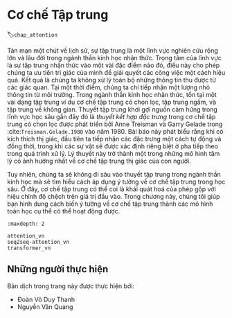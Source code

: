 <!--
# Attention Mechanisms
-->

# Cơ chế Tập trung
:label:`chap_attention`

<!--
As a bit of a historical digression, attention research is an enormous field with a long history in cognitive neuroscience.
Focalization, concentration of consciousness are of the essence of attention, which enable the human to prioritize the perception in order to deal effectively with others.
As a result, we do not process all the information that is available in the sensory input.
At any time, we are aware of only a small fraction of the information in the environment.
In cognitive neuroscience, there are several types of attention such as selective attention, covert attention, and spatial attention.
The theory ignites the spark in recent deep learning is the *feature integration theory* of the selective attention, 
which was developed by Anne Treisman and Garry Gelade through the paper :cite:`Treisman.Gelade.1980` in 1980.
This paper declares that when perceiving a stimulus, features are registered early, automatically, and in parallel, while objects are identified separately and at a later stage in processing.
The theory has been one of the most influential psychological models of human visual attention.
-->

Tản mạn một chút về lịch sử, sự tập trung là một lĩnh vực nghiên cứu rộng lớn và lâu đời trong ngành thần kinh học nhận thức.
Trọng tâm của lĩnh vực là sự tập trung nhận thức vào một vài đặc điểm nào đó, điều này cho phép chúng ta ưu tiên tri giác của mình để giải quyết các công việc một cách hiệu quả.
Kết quả là chúng ta không xử lý toàn bộ những thông tin thu được từ các giác quan.
Tại một thời điểm, chúng ta chỉ tiếp nhận một lượng nhỏ thông tin từ môi trường.
Trong ngành thần kinh học nhận thức, tồn tại một vài dạng tập trung ví dụ cơ chế tập trung có chọn lọc, tập trung ngầm, và tập trung về không gian.
Thuyết tập trung khơi gợi nguồn cảm hứng trong lĩnh vực học sâu gần đây đó là *thuyết kết hợp đặc trưng* trong cơ chế tập trung có chọn lọc được phát triển bởi Anne Treisman và Garry Gelade trong :cite:`Treisman.Gelade.1980` vào năm 1980.
Bài báo này phát biểu rằng khi có kích thích thị giác, đầu tiên ta tiếp nhận các đặc trưng một cách tự động và đồng thời, trong khi các sự vật sẽ được xác định riêng biệt ở pha tiếp theo trong quá trình xử lý. <!--feature dịch là đặc trưng nghe k xuôi bằng tín hiệu trong neuroscience: ý kiến cá nhân-->
Lý thuyết này trở thành một trong những mô hình tâm lý có ảnh hưởng nhất về cơ chế tập trung thị giác của con người.


<!--
However, we will not indulge in too much theory of attention in neuroscience, but rather focus on applying the attention idea in deep learning,
where attention can be seen as a generalized pooling method with bias alignment over inputs.
In this chapter, we will provide you with some intuition about how to transform the attention idea to the concrete mathematics models, and make them work.
-->

Tuy nhiên, chúng ta sẽ không đi sâu vào thuyết tập trung trong ngành thần kinh học mà sẽ tìm hiểu cách áp dụng ý tưởng về cơ chế tập trung trong học sâu. Ở đây, cơ chế tập trung có thể coi là khái quát hoá của phép gộp với hiệu chỉnh độ chệch trên giá trị đầu vào.
Trong chương này, chúng tôi giúp bạn hình dung cách biến ý tưởng về cơ chế tập trung thành các mô hình toán học cụ thể có thể hoạt động được.

```toc
:maxdepth: 2

attention_vn
seq2seq-attention_vn
transformer_vn
```


## Những người thực hiện
Bản dịch trong trang này được thực hiện bởi:

* Đoàn Võ Duy Thanh
* Nguyễn Văn Quang

